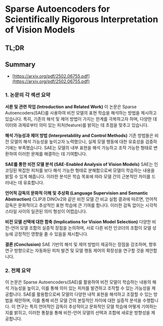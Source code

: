 # Sparse Autoencoders for Scientifically Rigorous Interpretation of Vision Models
## TL;DR
## Summary
- [https://arxiv.org/pdf/2502.06755.pdf](https://arxiv.org/pdf/2502.06755.pdf)

### 1. 논문의 각 섹션 요약

**서론 및 관련 작업 (Introduction and Related Work)**
이 논문은 Sparse Autoencoders(SAE)를 사용하여 비전 모델의 표현 학습을 해석하는 방법을 제시하고 있습니다. 특히, 기존의 해석 및 제어 방법이 가지는 한계를 극복하고자 하며, 다양한 데이터와 과제로부터 의미 있는 피처(feature)를 밝히는 데 초점을 맞추고 있습니다.

**해석 가능성과 제어 방법 (Interpretability and Control Methods)**
기존 방법들은 비전 모델의 해석 가능성을 높이고자 노력했으나, 실제 모델 행동에 대한 유효성을 검증하기에는 부족했습니다. SAE는 모델의 내부 표현을 해석 가능하고 조작 가능한 형태로 변환하여 이러한 문제를 해결하는 데 기여합니다.

**SAE를 통한 비전 모델 분석 (SAE-Enabled Analysis of Vision Models)**
SAE는 인코딩된 복잡한 피처를 보다 해석 가능한 형태로 분해함으로써 모델이 학습하는 내용을 밝힐 수 있게 해줍니다. 이러한 분석은 학습 목표에 따라 모델 간의 근본적인 차이를 드러내는 데 유효합니다.

**언어적 감독의 문화적 이해 및 추상화 (Language Supervision and Semantic Abstraction)**
CLIP과 DINOv2와 같은 비전 모델 간 비교 실험 결과에 따르면, 언어적 감독은 문화적이고 추상적인 표현 학습에 큰 기여를 합니다. 이러한 감독 없이는 시각적 스타일 사이의 일관된 의미 형성이 어렵습니다.

**비전 모델 선택에 대한 함축 (Implications for Vision Model Selection)**
다양한 비전-언어 모델 조합의 실증적 장점을 논의하며, 서로 다른 비전 인코더의 조합이 모델 성능에 긍정적인 영향을 줄 수 있음을 제시합니다.

**결론 (Conclusion)**
SAE 기반의 해석 및 제어 방법이 제공하는 장점을 강조하며, 향후 연구 방향으로는 자동화된 피처 발견 및 모델 행동 제어의 확장성을 연구할 것을 제안합니다.

### 2. 전체 요약

이 논문은 Sparse Autoencoders(SAE)를 활용하여 비전 모델이 학습하는 내용의 해석 가능성을 높이고, 이를 통해 의미 있는 피처를 발견하고 조작할 수 있는 가능성을 제공합니다. SAE를 활용함으로써 모델의 다양한 내적 표현을 해석하고 조절할 수 있는 방법을 제안하며, 이를 통해 비전 모델 간의 본질적인 차이에 대한 실증적 분석을 수행합니다. 이 연구는 특히 언어적인 감독이 추상적이고 문화적인 모델 학습에 어떻게 기여하는지를 밝히고, 이러한 통찰을 통해 비전-언어 모델의 선택과 조합에 새로운 방향성을 제공합니다.
